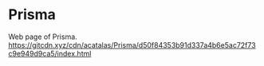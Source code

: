 # Prisma
Web page of Prisma.
https://gitcdn.xyz/cdn/acatalas/Prisma/d50f84353b91d337a4b6e5ac72f73c9e949d9ca5/index.html
